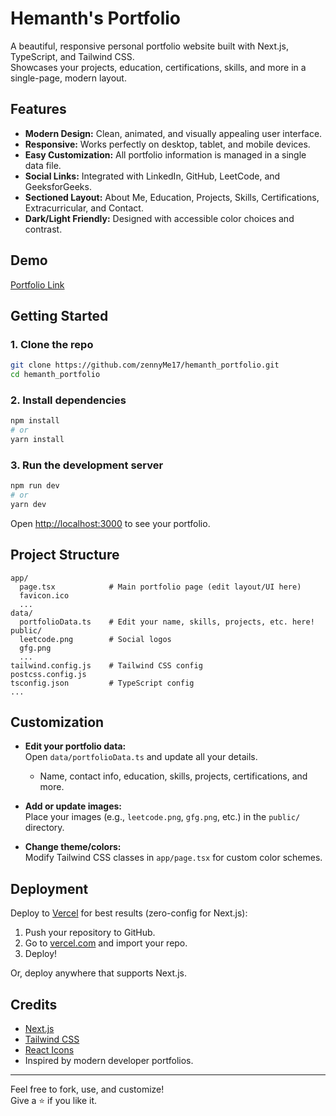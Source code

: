 # Hemanth's Portfolio

A beautiful, responsive personal portfolio website built with Next.js, TypeScript, and Tailwind CSS.  
Showcases your projects, education, certifications, skills, and more in a single-page, modern layout.

## Features

- **Modern Design:** Clean, animated, and visually appealing user interface.
- **Responsive:** Works perfectly on desktop, tablet, and mobile devices.
- **Easy Customization:** All portfolio information is managed in a single data file.
- **Social Links:** Integrated with LinkedIn, GitHub, LeetCode, and GeeksforGeeks.
- **Sectioned Layout:** About Me, Education, Projects, Skills, Certifications, Extracurricular, and Contact.
- **Dark/Light Friendly:** Designed with accessible color choices and contrast.

## Demo

[Portfolio Link](https://hemanth-ashy.vercel.app/)

## Getting Started

### 1. Clone the repo

```bash
git clone https://github.com/zennyMe17/hemanth_portfolio.git
cd hemanth_portfolio
```

### 2. Install dependencies

```bash
npm install
# or
yarn install
```

### 3. Run the development server

```bash
npm run dev
# or
yarn dev
```

Open [http://localhost:3000](http://localhost:3000) to see your portfolio.

## Project Structure

```
app/
  page.tsx            # Main portfolio page (edit layout/UI here)
  favicon.ico
  ...
data/
  portfolioData.ts    # Edit your name, skills, projects, etc. here!
public/
  leetcode.png        # Social logos
  gfg.png
  ...
tailwind.config.js    # Tailwind CSS config
postcss.config.js
tsconfig.json         # TypeScript config
...
```

## Customization

- **Edit your portfolio data:**  
  Open `data/portfolioData.ts` and update all your details.  
  - Name, contact info, education, skills, projects, certifications, and more.
- **Add or update images:**  
  Place your images (e.g., `leetcode.png`, `gfg.png`, etc.) in the `public/` directory.

- **Change theme/colors:**  
  Modify Tailwind CSS classes in `app/page.tsx` for custom color schemes.

## Deployment

Deploy to [Vercel](https://vercel.com/) for best results (zero-config for Next.js):

1. Push your repository to GitHub.
2. Go to [vercel.com](https://vercel.com/) and import your repo.
3. Deploy!

Or, deploy anywhere that supports Next.js.

## Credits

- [Next.js](https://nextjs.org/)
- [Tailwind CSS](https://tailwindcss.com/)
- [React Icons](https://react-icons.github.io/react-icons/)
- Inspired by modern developer portfolios.

---

Feel free to fork, use, and customize!  
Give a ⭐ if you like it.
